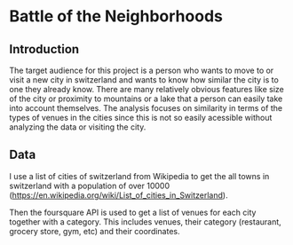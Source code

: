 # Battle of the Neighborhoods

## Introduction
The target audience for this project is a person who wants to move to or visit a new city in switzerland and wants to know how similar the city is to one they already know.
There are many relatively obvious features like size of the city or proximity to mountains or a lake that a person can easily take into account themselves.
The analysis focuses on similarity in terms of the types of venues in the cities since this is not so easily acessible without analyzing the data or visiting the city.

## Data
I use a list of cities of switzerland from Wikipedia to get the all towns in switzerland with a population of over 10000 (https://en.wikipedia.org/wiki/List_of_cities_in_Switzerland).

Then the foursquare API is used to get a list of venues for each city together with a category. This includes venues, their category (restaurant, grocery store, gym, etc) and their coordinates.
